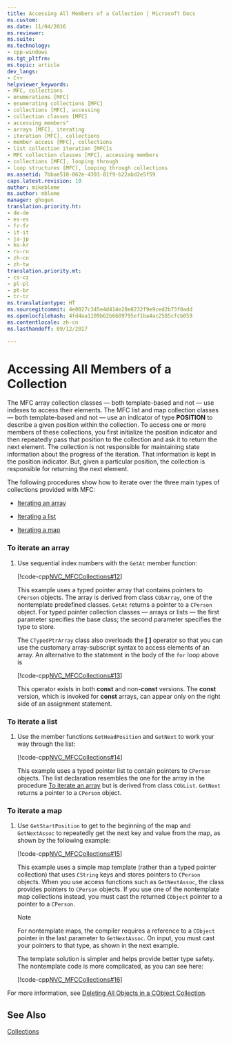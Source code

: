 ```yaml
---
title: Accessing All Members of a Collection | Microsoft Docs
ms.custom: 
ms.date: 11/04/2016
ms.reviewer: 
ms.suite: 
ms.technology:
- cpp-windows
ms.tgt_pltfrm: 
ms.topic: article
dev_langs:
- C++
helpviewer_keywords:
- MFC, collections
- enumerations [MFC]
- enumerating collections [MFC]
- collections [MFC], accessing
- collection classes [MFC]
- accessing members"
- arrays [MFC], iterating
- iteration [MFC], collections
- member access [MFC], collections
- list collection iteration [MFC]s
- MFC collection classes [MFC], accessing members
- collections [MFC], looping through
- loop structures [MFC], looping through collections
ms.assetid: 7bbae518-062e-4393-81f9-b22abd2e5f59
caps.latest.revision: 10
author: mikeblome
ms.author: mblome
manager: ghogen
translation.priority.ht:
- de-de
- es-es
- fr-fr
- it-it
- ja-jp
- ko-kr
- ru-ru
- zh-cn
- zh-tw
translation.priority.mt:
- cs-cz
- pl-pl
- pt-br
- tr-tr
ms.translationtype: HT
ms.sourcegitcommit: 4e0027c345e4d414e28e8232f9e9ced2b73f0add
ms.openlocfilehash: 4fd4aa1189b62b6689795ef1ba4ac2585cfcb059
ms.contentlocale: zh-cn
ms.lasthandoff: 09/12/2017

---
```

# <a name="accessing-all-members-of-a-collection"></a>Accessing All Members of a Collection
The MFC array collection classes — both template-based and not — use indexes to access their elements. The MFC list and map collection classes — both template-based and not — use an indicator of type **POSITION** to describe a given position within the collection. To access one or more members of these collections, you first initialize the position indicator and then repeatedly pass that position to the collection and ask it to return the next element. The collection is not responsible for maintaining state information about the progress of the iteration. That information is kept in the position indicator. But, given a particular position, the collection is responsible for returning the next element.  
  
 The following procedures show how to iterate over the three main types of collections provided with MFC:  
  
-   [Iterating an array](#_core_to_iterate_an_array)  
  
-   [Iterating a list](#_core_to_iterate_a_list)  
  
-   [Iterating a map](#_core_to_iterate_a_map)  
  
### <a name="_core_to_iterate_an_array"></a> To iterate an array  
  
1.  Use sequential index numbers with the `GetAt` member function:  
  
     [!code-cpp[NVC_MFCCollections#12](../mfc/codesnippet/cpp/accessing-all-members-of-a-collection_1.cpp)]  
  
     This example uses a typed pointer array that contains pointers to `CPerson` objects. The array is derived from class `CObArray`, one of the nontemplate predefined classes. `GetAt` returns a pointer to a `CPerson` object. For typed pointer collection classes — arrays or lists — the first parameter specifies the base class; the second parameter specifies the type to store.  
  
     The `CTypedPtrArray` class also overloads the **[ ]** operator so that you can use the customary array-subscript syntax to access elements of an array. An alternative to the statement in the body of the `for` loop above is  
  
     [!code-cpp[NVC_MFCCollections#13](../mfc/codesnippet/cpp/accessing-all-members-of-a-collection_2.cpp)]  
  
     This operator exists in both **const** and non-**const** versions. The **const** version, which is invoked for **const** arrays, can appear only on the right side of an assignment statement.  
  
### <a name="_core_to_iterate_a_list"></a> To iterate a list  
  
1.  Use the member functions `GetHeadPosition` and `GetNext` to work your way through the list:  
  
     [!code-cpp[NVC_MFCCollections#14](../mfc/codesnippet/cpp/accessing-all-members-of-a-collection_3.cpp)]  
  
     This example uses a typed pointer list to contain pointers to `CPerson` objects. The list declaration resembles the one for the array in the procedure [To iterate an array](#_core_to_iterate_an_array) but is derived from class `CObList`. `GetNext` returns a pointer to a `CPerson` object.  
  
### <a name="_core_to_iterate_a_map"></a> To iterate a map  
  
1.  Use `GetStartPosition` to get to the beginning of the map and `GetNextAssoc` to repeatedly get the next key and value from the map, as shown by the following example:  
  
     [!code-cpp[NVC_MFCCollections#15](../mfc/codesnippet/cpp/accessing-all-members-of-a-collection_4.cpp)]  
  
     This example uses a simple map template (rather than a typed pointer collection) that uses `CString` keys and stores pointers to `CPerson` objects. When you use access functions such as `GetNextAssoc`, the class provides pointers to `CPerson` objects. If you use one of the nontemplate map collections instead, you must cast the returned `CObject` pointer to a pointer to a `CPerson`.  
  
    > [!NOTE]
    >  For nontemplate maps, the compiler requires a reference to a `CObject` pointer in the last parameter to `GetNextAssoc`. On input, you must cast your pointers to that type, as shown in the next example.  
  
     The template solution is simpler and helps provide better type safety. The nontemplate code is more complicated, as you can see here:  
  
     [!code-cpp[NVC_MFCCollections#16](../mfc/codesnippet/cpp/accessing-all-members-of-a-collection_5.cpp)]  
  
 For more information, see [Deleting All Objects in a CObject Collection](../mfc/deleting-all-objects-in-a-cobject-collection.md).  
  
## <a name="see-also"></a>See Also  
 [Collections](../mfc/collections.md)



